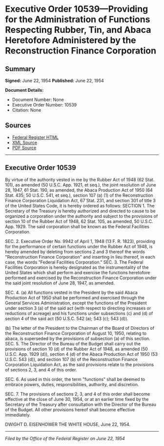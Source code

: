 # Executive Order 10539—Providing for the Administration of Functions Respecting Rubber, Tin, and Abaca Heretofore Administered by the Reconstruction Finance Corporation

## Summary

**Signed:** June 22, 1954
**Published:** June 22, 1954

**Document Details:**
- Document Number: None
- Executive Order Number: 10539
- Citation: None

## Sources
- [Federal Register HTML](https://www.presidency.ucsb.edu/documents/executive-order-10539-providing-for-the-administration-functions-respecting-rubber-tin-and)
- [XML Source](None)
- [PDF Source](None)

---

## Executive Order 10539

By virtue of the authority vested in me by the Rubber Act of 1948 (62 Stat. 101), as amended (50 U.S.C. App. 1921, et seq.), the joint resolution of June 28, 1947, 61 Stat. 190, as amended, the Abaca Production Act of 1950 (64 Stat. 435; 50 U.S.C. 541, et seq.), section 107 (a) (1) of the Reconstruction Finance Corporation Liquidation Act, 67 Stat. 231, and section 301 of title 3 of the United States Code, it is hereby ordered as follows:
SECTION 1. The Secretary of the Treasury is hereby authorized and directed to cause to be organized a corporation under the authority and subject to the provisions of section 10 of the Rubber Act of 1948, 62 Stat. 105, as amended, 50 U.S.C. App. 1929. The said corporation shall be known as the Federal Facilities Corporation.

SEC. 2. Executive Order No. 9942 of April 1, 1948 (13 F. R. 1823), providing for the performance of certain functions under the Rubber Act of 1948, is hereby amended by deleting from sections 2 and 3 thereof the words "Reconstruction Finance Corporation" and inserting in lieu thereof, in each case, the words "Federal Facilities Corporation."
SEC. 3. The Federal Facilities Corporation is hereby designated as the instrumentality of the United States which shall perform and exercise the functions heretofore performed and exercised by the Reconstruction Finance Corporation under the said joint resolution of June 28, 1947, as amended.

SEC. 4. (a) All functions vested in the President by the said Abaca Production Act of 1950 shall be performed and exercised through the General Services Administration, except the functions of the President under section 3 (a) of the said act (with respect to directing increases or reductions of acreage) and his functions under subsections (c) and (d) of section 4 of the said act (50 U.S.C. 542 (a); 543 (c); 543 (d)).

(b) The letter of the President to the Chairman of the Board of Directors of the Reconstruction Finance Corporation of August 10, 1950, relating to abaca, is superseded by the provisions of subsection (a) of this section.
SEC. 5. The Director of the Bureau of the Budget shall carry out the provisions of section 10 (d) of the Rubber Act of 1948, as amended (50 U.S.C. App. 1929 (d)), section 4 (d) of the Abaca Production Act of 1950 (53 U.S.C. 543 (d)), and section 107 (b) of the Reconstruction Finance Corporation Liquidation Act, as the said provisions relate to the provisions of sections 2, 3, and 4 of this order.

SEC. 6. As used in this order, the term "functions" shall be deemed to embrace powers, duties, responsibilities, authority, and discretion.

SEC. 7. The provisions of sections 2, 3, and 4 of this order shall become effective at the close of June 30, 1954, or at an earlier time fixed by the Secretary of the Treasury after consultation with the Director of the Bureau of the Budget. All other provisions hereof shall become effective immediately.

DWIGHT D. EISENHOWER
THE WHITE HOUSE,
June 22, 1954.

---

*Filed by the Office of the Federal Register on June 22, 1954*
